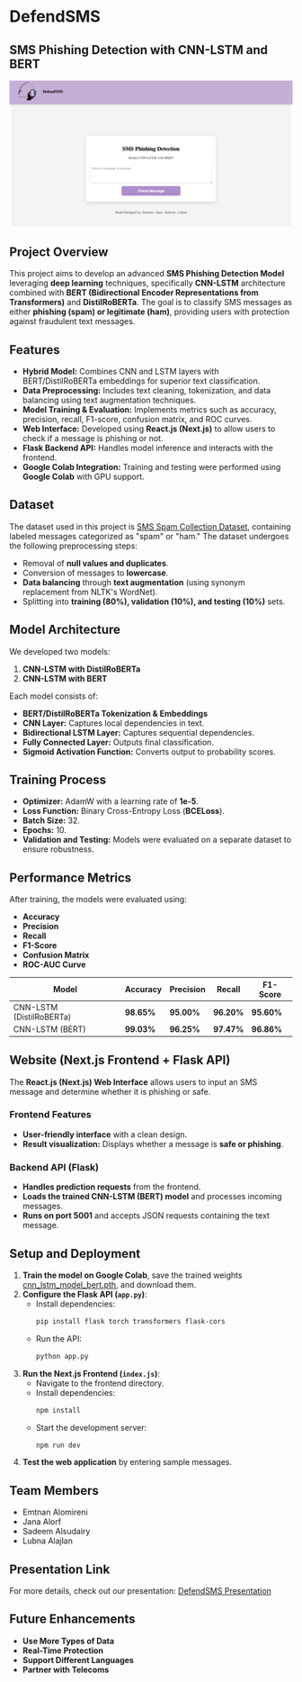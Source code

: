 # DefendSMS 

## SMS Phishing Detection with CNN-LSTM and BERT

![Web Application](public/DefendSMS.png)

## Project Overview
This project aims to develop an advanced **SMS Phishing Detection Model** leveraging **deep learning** techniques, specifically **CNN-LSTM** architecture combined with **BERT (Bidirectional Encoder Representations from Transformers)** and **DistilRoBERTa**. The goal is to classify SMS messages as either **phishing (spam) or legitimate (ham)**, providing users with protection against fraudulent text messages.

## Features
- **Hybrid Model:** Combines CNN and LSTM layers with BERT/DistilRoBERTa embeddings for superior text classification.
- **Data Preprocessing:** Includes text cleaning, tokenization, and data balancing using text augmentation techniques.
- **Model Training & Evaluation:** Implements metrics such as accuracy, precision, recall, F1-score, confusion matrix, and ROC curves.
- **Web Interface:** Developed using **React.js (Next.js)** to allow users to check if a message is phishing or not.
- **Flask Backend API:** Handles model inference and interacts with the frontend.
- **Google Colab Integration:** Training and testing were performed using **Google Colab** with GPU support.

## Dataset
The dataset used in this project is [SMS Spam Collection Dataset](https://www.kaggle.com/datasets/uciml/sms-spam-collection-dataset), containing labeled messages categorized as "spam" or "ham." The dataset undergoes the following preprocessing steps:
- Removal of **null values and duplicates**.
- Conversion of messages to **lowercase**.
- **Data balancing** through **text augmentation** (using synonym replacement from NLTK's WordNet).
- Splitting into **training (80%), validation (10%), and testing (10%)** sets.

## Model Architecture
We developed two models:

1. **CNN-LSTM with DistilRoBERTa**
2. **CNN-LSTM with BERT**

Each model consists of:
- **BERT/DistilRoBERTa Tokenization & Embeddings**
- **CNN Layer:** Captures local dependencies in text.
- **Bidirectional LSTM Layer:** Captures sequential dependencies.
- **Fully Connected Layer:** Outputs final classification.
- **Sigmoid Activation Function:** Converts output to probability scores.

## Training Process
- **Optimizer:** AdamW with a learning rate of **1e-5**.
- **Loss Function:** Binary Cross-Entropy Loss (**BCELoss**).
- **Batch Size:** 32.
- **Epochs:** 10.
- **Validation and Testing:** Models were evaluated on a separate dataset to ensure robustness.

## Performance Metrics
After training, the models were evaluated using:
- **Accuracy**
- **Precision**
- **Recall**
- **F1-Score**
- **Confusion Matrix**
- **ROC-AUC Curve**

| Model | Accuracy | Precision | Recall | F1-Score |
|--------|-----------|-----------|---------|-----------|
| CNN-LSTM (DistilRoBERTa) | **98.65%** | **95.00%** | **96.20%** | **95.60%** |
| CNN-LSTM (BERT) | **99.03%** | **96.25%** | **97.47%** | **96.86%** |

## Website (Next.js Frontend + Flask API)
The **React.js (Next.js) Web Interface** allows users to input an SMS message and determine whether it is phishing or safe.

### Frontend Features
- **User-friendly interface** with a clean design.
- **Result visualization:** Displays whether a message is **safe or phishing**.

### Backend API (Flask)
- **Handles prediction requests** from the frontend.
- **Loads the trained CNN-LSTM (BERT) model** and processes incoming messages.
- **Runs on port 5001** and accepts JSON requests containing the text message.

## Setup and Deployment

1. **Train the model on Google Colab**, save the trained weights [cnn_lstm_model_bert.pth](https://bit.ly/4aYLEca), and download them.
2. **Configure the Flask API (****`app.py`****)**:
   - Install dependencies:
     ```bash
     pip install flask torch transformers flask-cors
     ```
   - Run the API:
     ```bash
     python app.py
     ```
3. **Run the Next.js Frontend (****`index.js`****)**:
   - Navigate to the frontend directory.
   - Install dependencies:
     ```bash
     npm install
     ```
   - Start the development server:
     ```bash
     npm run dev
     ```
4. **Test the web application** by entering sample messages.
## Team Members
- Emtnan Alomireni
- Jana Alorf
- Sadeem Alsudairy
- Lubna Alajlan

## Presentation Link
For more details, check out our presentation: [DefendSMS Presentation](https://bit.ly/DefendSMS)

## Future Enhancements
- **Use More Types of Data** 
- **Real-Time Protection** 
- **Support Different Languages** 
- **Partner with Telecoms** 





